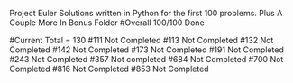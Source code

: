 Project Euler
 Solutions written in Python for the first 100 problems. Plus A Couple More In Bonus Folder
#Overall 100/100 Done

#Current Total = 130
#111 Not Completed
#113 Not Completed
#132 Not Completed
#142 Not Completed
#173 Not Completed
#191 Not Completed
#243 Not Completed
#357 Not completed
#684 Not Completed
#700 Not Completed
#816 Not Completed
#853 Not Completed